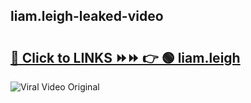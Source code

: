 
 ## liam.leigh-leaked-video 

# <h2><a href="https://clipsfans.com/liam.leigh&ref=git">🔗 Click to LINKS ⏩⏩ 👉 🟢 liam.leigh </a></h2>

<a href="https://clipsfans.com/liam.leigh&ref=git" rel="nofollow" data-target="animated-image.originalLink"><img src="https://i.ibb.co.com/xMMVF88/686577567.gif" alt="Viral Video Original" style="max-width: 100%; display: inline-block;" data-target="animated-image.originalImage"></a>
